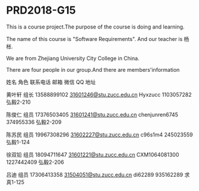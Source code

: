 # PRD2018-G15

This is a course project.The purpose of the course is doing and learning.

The name of this course is "Software Requirements". And our teacher is 杨枨.

We are from Zhejiang University City College in China.

There are four people in our group.And there are members'information


姓名	       角色	        联系电话	             邮箱	                       微信	                  QQ	           地址

黄叶轩	       组长     	13588899102   	31601246@stu.zucc.edu.cn      	Hyxzucc	             1103057282        	弘毅2-210

陈俊仁	       组员	      17376503405   	31601241@stu.zucc.edu.cn	     chenjunren6745	       374955336          弘毅2-209

陈苏民	       组员     	19967308296   	31602227@stu.zucc.edu.cn	        c96s1m4	           245023559          弘毅1-124

徐双铅	       组员     	18094711647	     31601221@stu.zucc.edu.cn     	CXM1064081300	       1227442409        	弘毅2-206

 吕迪	        组员      	17306413358    	31504051@stu.zucc.edu.cn        	di62289           935162289          求真1-125
 
